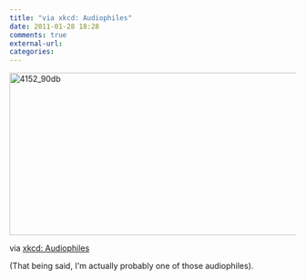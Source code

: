 ```yaml
---
title: "via xkcd: Audiophiles"
date: 2011-01-28 18:28
comments: true
external-url:
categories:
---
```

[<img src="http://8.asset.soup.io/asset/1496/4152_90db.png" width="740" height="285" alt="4152_90db" />][1]

via [xkcd: Audiophiles][2]  
  
(That being said, I'm actually probably one of those audiophiles).

  [1]: http://xkcd.com/841/
  [2]: http://xkcd.com/841/
